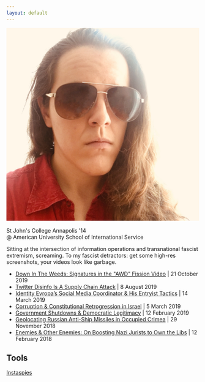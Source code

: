 ```yaml
---
layout: default
---
```


<img class="profile-picture" src="./assets/images/opsecface.jpg">

St John's College Annapolis '14   
@ American University School of International Service

Sitting at the intersection of information operations and transnational fascist extremism, screaming.  To my fascist detractors: get some high-res screenshots, your videos look like garbage.

* [Down In The Weeds: Signatures in the "AWD" Fission Video](https://heupchurch.github.io/fission) \| 21 October 2019
* [Twitter Disinfo Is A Supply Chain Attack](https://heupchurch.github.io/twitter-supply-chain-attacks) \| 8 August 2019
* [Identity Evropa’s Social Media Coordinator & His Entryist Tactics](https://heupchurch.github.io/ie-entryism) \| 14 March 2019
* [Corruption & Constitutional Retrogression in Israel](https://heupchurch.github.io/retrogression-israel) \| 5 March 2019
* [Government Shutdowns & Democratic Legitimacy](https://heupchurch.github.io/shutdowns-and-democracy) \| 12 February 2019
* [Geolocating Russian Anti-Ship Missiles in Occupied Crimea](https://heupchurch.github.io/kerch-strait-bal-geolocation) \| 29 November 2018
* [Enemies & Other Enemies: On Boosting Nazi Jurists to Own the Libs](https://heupchurch.github.io/enemies-and-other-enemies) \| 12 February 2018

## Tools
[Instaspies](https://github.com/heupchurch/instaspies)
